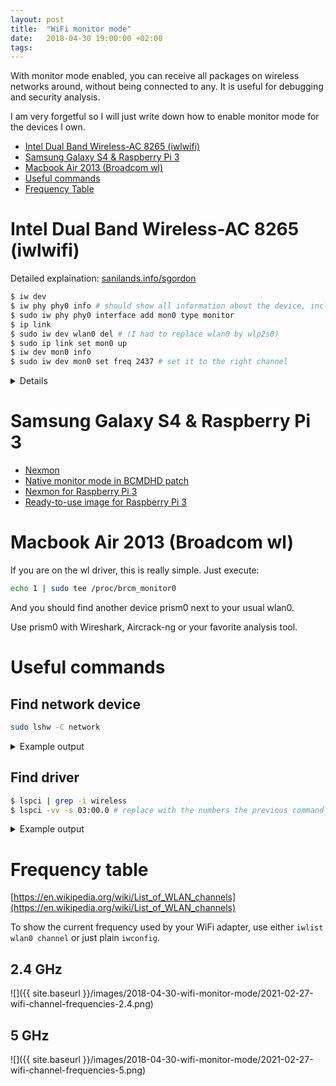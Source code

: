 ```yaml
---
layout: post
title:  "WiFi monitor mode"
date:   2018-04-30 19:00:00 +02:00
tags:
---
```


With monitor mode enabled, you can receive all packages on wireless networks around, without being connected to any.
It is useful for debugging and security analysis.

I am very forgetful so I will just write down how to enable monitor mode for the devices I own.

- [Intel Dual Band Wireless-AC 8265 (iwlwifi)](#intel-dual-band-wireless-ac-8265-iwlwifi)
- [Samsung Galaxy S4 & Raspberry Pi 3](#samsung-galaxy-s4--raspberry-pi-3)
- [Macbook Air 2013 (Broadcom wl)](#macbook-air-2013-broadcom-wl)
- [Useful commands](#useful-commands)
- [Frequency Table](#frequency-table)

# Intel Dual Band Wireless-AC 8265 (iwlwifi)

Detailed explaination: [sanilands.info/sgordon](https://sandilands.info/sgordon/capturing-wifi-in-monitor-mode-with-iw)

```bash
$ iw dev
$ iw phy phy0 info # should show all information about the device, including the "monitor" capability
$ sudo iw phy phy0 interface add mon0 type monitor
$ ip link
$ sudo iw dev wlan0 del # (I had to replace wlan0 by wlp2s0)
$ sudo ip link set mon0 up
$ iw dev mon0 info
$ sudo iw dev mon0 set freq 2437 # set it to the right channel
```

<details markdown="1">
<summary>Details</summary>
```
$ ls -lh /lib/firmware/iwlwifi-*
-rw-r--r--  1 root root  2,3M  8. Apr 17:31 iwlwifi-8265-21.ucode
-rw-r--r--  1 root root  1,8M  8. Apr 17:31 iwlwifi-8265-22.ucode
-rw-r--r--  1 root root  2,2M  8. Apr 17:31 iwlwifi-8265-27.ucode
-rw-r--r--  1 root root  2,3M  8. Apr 17:31 iwlwifi-8265-31.ucode
-rw-r--r--  1 root root  2,4M  8. Apr 17:31 iwlwifi-8265-34.ucode
```

```
$ dmesg
[    1.885451] Intel(R) Wireless WiFi driver for Linux
[    1.885452] Copyright(c) 2003- 2015 Intel Corporation
[    1.885536] iwlwifi 0000:02:00.0: enabling device (0000 -> 0002)
[    1.886425] iwlwifi 0000:02:00.0: Direct firmware load for iwlwifi-8265-36.ucode failed with error -2
[    1.886433] iwlwifi 0000:02:00.0: Direct firmware load for iwlwifi-8265-35.ucode failed with error -2
[    1.889093] iwlwifi 0000:02:00.0: loaded firmware version 34.0.1 op_mode iwlmvm
```
</details>

# Samsung Galaxy S4 & Raspberry Pi 3

- [Nexmon](https://github.com/seemoo-lab/nexmon)
- [Native monitor mode in BCMDHD patch](https://github.com/ruleh/misc/tree/master/monitor)
- [Nexmon for Raspberry Pi 3](https://dev.seemoo.tu-darmstadt.de/bcm/bcm-rpi3)
- [Ready-to-use image for Raspberry Pi 3](https://github.com/nethunteros/rpi3-kalimon/releases)

# Macbook Air 2013 (Broadcom wl)

If you are on the wl driver, this is really simple. Just execute:

```bash
echo 1 | sudo tee /proc/brcm_monitor0
```

And you should find another device prism0 next to your usual wlan0.

Use prism0 with Wireshark, Aircrack-ng or your favorite analysis tool.

# Useful commands

## Find network device

```bash
sudo lshw -C network
```

<details markdown="1">
<summary>Example output</summary>
```
$ sudo lshw -C network
  *-network               
       Beschreibung: Kabellose Verbindung
       Produkt: BCM4360 802.11ac Wireless Network Adapter
       Hersteller: Broadcom Corporation
       Physische ID: 0
       Bus-Informationen: pci@0000:03:00.0
       Logischer Name: wlan0
       Version: 03
       Seriennummer: 84:11:22:33:44:ff
       Breite: 64 bits
       Takt: 33MHz
       Fähigkeiten: pm msi pciexpress bus_master cap_list ethernet physical wireless
       Konfiguration: broadcast=yes driver=wl0 driverversion=6.30.223.271 (r587334) ip=192.168.178.38 latency=0 multicast=yes wireless=IEEE 802.11
       Ressourcen: irq:18 memory:b0600000-b0607fff memory:b0400000-b05fffff
```
</details>

## Find driver

```bash
$ lspci | grep -i wireless
$ lspci -vv -s 03:00.0 # replace with the numbers the previous command returned
```

<details markdown="1">
<summary>Example output</summary>
```
$ lspci -vv -s 03:00.0
03:00.0 Network controller: Broadcom Corporation BCM4360 802.11ac Wireless Network Adapter (rev 03)
	Subsystem: Apple Inc. BCM4360 802.11ac Wireless Network Adapter
	Control: I/O- Mem+ BusMaster+ SpecCycle- MemWINV- VGASnoop- ParErr- Stepping- SERR- FastB2B- DisINTx-
	Status: Cap+ 66MHz- UDF- FastB2B- ParErr- DEVSEL=fast >TAbort- <TAbort- <MAbort- >SERR- <PERR- INTx-
	Latency: 0, Cache Line Size: 256 bytes
	Interrupt: pin A routed to IRQ 18
	Region 0: Memory at b0600000 (64-bit, non-prefetchable) [size=32K]
	Region 2: Memory at b0400000 (64-bit, non-prefetchable) [size=2M]
	Capabilities: <access denied>
	Kernel driver in use: wl
	Kernel modules: bcma, wl
```
</details>

# Frequency table

[https://en.wikipedia.org/wiki/List_of_WLAN_channels](https://en.wikipedia.org/wiki/List_of_WLAN_channels)

To show the current frequency used by your WiFi adapter, use either `iwlist wlan0 channel` or just plain `iwconfig`.

## 2.4 GHz

![]({{ site.baseurl }}/images/2018-04-30-wifi-monitor-mode/2021-02-27-wifi-channel-frequencies-2.4.png)

## 5 GHz

![]({{ site.baseurl }}/images/2018-04-30-wifi-monitor-mode/2021-02-27-wifi-channel-frequencies-5.png)
